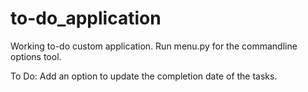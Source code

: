 # to-do_application
Working to-do custom application. Run menu.py for the commandline options tool.

To Do:
Add an option to update the completion date of the tasks.